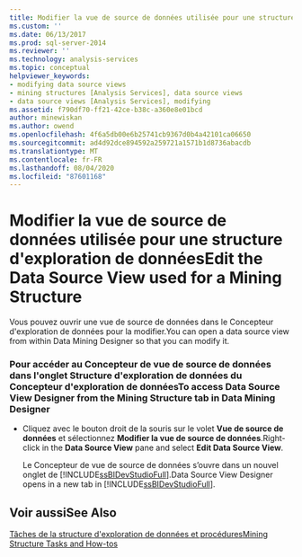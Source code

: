 ```yaml
---
title: Modifier la vue de source de données utilisée pour une structure d’exploration de données | Microsoft Docs
ms.custom: ''
ms.date: 06/13/2017
ms.prod: sql-server-2014
ms.reviewer: ''
ms.technology: analysis-services
ms.topic: conceptual
helpviewer_keywords:
- modifying data source views
- mining structures [Analysis Services], data source views
- data source views [Analysis Services], modifying
ms.assetid: f790df70-ff21-42ce-b38c-a360e8e01bcd
author: minewiskan
ms.author: owend
ms.openlocfilehash: 4f6a5db00e6b25741cb9367d0b4a42101ca06650
ms.sourcegitcommit: ad4d92dce894592a259721a1571b1d8736abacdb
ms.translationtype: MT
ms.contentlocale: fr-FR
ms.lasthandoff: 08/04/2020
ms.locfileid: "87601168"
---
```

# <a name="edit-the-data-source-view-used-for-a-mining-structure"></a><span data-ttu-id="91154-102">Modifier la vue de source de données utilisée pour une structure d'exploration de données</span><span class="sxs-lookup"><span data-stu-id="91154-102">Edit the Data Source View used for a Mining Structure</span></span>
  <span data-ttu-id="91154-103">Vous pouvez ouvrir une vue de source de données dans le Concepteur d'exploration de données pour la modifier.</span><span class="sxs-lookup"><span data-stu-id="91154-103">You can open a data source view from within Data Mining Designer so that you can modify it.</span></span>  
  
### <a name="to-access-data-source-view-designer-from-the-mining-structure-tab-in-data-mining-designer"></a><span data-ttu-id="91154-104">Pour accéder au Concepteur de vue de source de données dans l'onglet Structure d'exploration de données du Concepteur d'exploration de données</span><span class="sxs-lookup"><span data-stu-id="91154-104">To access Data Source View Designer from the Mining Structure tab in Data Mining Designer</span></span>  
  
-   <span data-ttu-id="91154-105">Cliquez avec le bouton droit de la souris sur le volet **Vue de source de données** et sélectionnez **Modifier la vue de source de données**.</span><span class="sxs-lookup"><span data-stu-id="91154-105">Right-click in the **Data Source View** pane and select **Edit Data Source View**.</span></span>  
  
     <span data-ttu-id="91154-106">Le Concepteur de vue de source de données s’ouvre dans un nouvel onglet de [!INCLUDE[ssBIDevStudioFull](../../includes/ssbidevstudiofull-md.md)].</span><span class="sxs-lookup"><span data-stu-id="91154-106">Data Source View Designer opens in a new tab in [!INCLUDE[ssBIDevStudioFull](../../includes/ssbidevstudiofull-md.md)].</span></span>  
  
## <a name="see-also"></a><span data-ttu-id="91154-107">Voir aussi</span><span class="sxs-lookup"><span data-stu-id="91154-107">See Also</span></span>  
 [<span data-ttu-id="91154-108">Tâches de la structure d'exploration de données et procédures</span><span class="sxs-lookup"><span data-stu-id="91154-108">Mining Structure Tasks and How-tos</span></span>](mining-structure-tasks-and-how-tos.md)  
  
  
